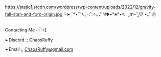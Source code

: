 https://static1.srcdn.com/wordpress/wp-content/uploads/2022/12/gravity-fall-stan-and-ford-origin.jpg
└➤ˏˋ°•⁀➷｡･:˚:✧｡₊˚ˑ༄ؘ❥•°❀°•༢.ೃ࿐˚ ༘♡ ⋆｡˚ ❀

Contacting Me ˖𓍯፤⁑

➼Discord ;; ChaosRuffy

➼Email ;; ChaosRuffy@gmail.com


